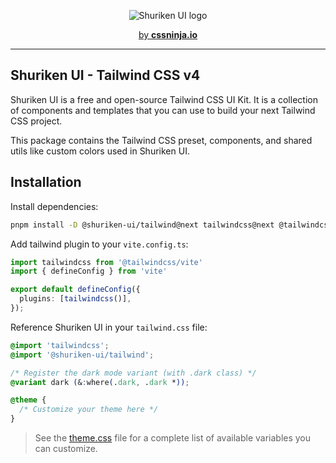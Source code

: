 <p align="center">
  <picture>
    <source media="(prefers-color-scheme: dark)" srcset="https://github.com/shuriken-ui/.github/assets/86636408/278e3026-1997-4e01-9457-20772adbce31">
    <source media="(prefers-color-scheme: light)" srcset="https://github.com/shuriken-ui/.github/assets/86636408/06f9d8e2-38aa-45b2-b91e-1c891a20e271">
    <img alt="Shuriken UI logo" src="https://github.com/shuriken-ui/.github/assets/86636408/06f9d8e2-38aa-45b2-b91e-1c891a20e271">
  </picture>
</p>


<p align="center">
  <a href="https://cssninja.io" title="Our official website">by <strong>cssninja.io</strong></a>
</p>

---

## Shuriken UI - Tailwind CSS v4

Shuriken UI is a free and open-source Tailwind CSS UI Kit. It is a collection of components and templates that you can use to build your next Tailwind CSS project.

This package contains the Tailwind CSS preset, components, and shared utils like custom colors used in Shuriken UI.

## Installation

Install dependencies:

```bash
pnpm install -D @shuriken-ui/tailwind@next tailwindcss@next @tailwindcss/vite@next
```

Add tailwind plugin to your `vite.config.ts`:

```ts
import tailwindcss from '@tailwindcss/vite'
import { defineConfig } from 'vite'

export default defineConfig({
  plugins: [tailwindcss()],
});
```

Reference Shuriken UI in your `tailwind.css` file:

```css
@import 'tailwindcss';
@import '@shuriken-ui/tailwind';

/* Register the dark mode variant (with .dark class) */
@variant dark (&:where(.dark, .dark *));

@theme {
  /* Customize your theme here */
}
```

> See the [theme.css](https://github.com/shuriken-ui/shuriken-ui/blob/main/packages/tailwind/lib/theme.css) file for a complete list of available variables you can customize.